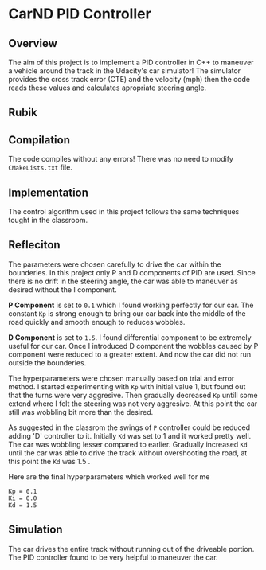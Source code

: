 # CarND PID Controller

## Overview
The aim of this project is to implement a PID controller in C++ to maneuver a vehicle around the track in the Udacity's car simulator! The simulator provides the cross track error (CTE) and the velocity (mph) then the code reads these values and calculates apropriate steering angle.

## Rubik

## Compilation
The code compiles without any errors! There was no need to modify `CMakeLists.txt` file.

## Implementation
The control algorithm used in this project follows the same techniques tought in the classroom.

## Refleciton
The parameters were chosen carefully to drive the car within the bounderies. In this project only P and D components of PID are used. Since there is no drift in the steering angle, the car was able to maneuver as desired without the I component.

__P Component__ is set to `0.1` which I found working perfectly for our car. The constant `Kp` is strong enough to bring our car back into the middle of the road quickly and smooth enough to reduces wobbles.

__D Component__ is set to `1.5`. I found differential component to be extremely useful for our car. Once I introduced D component the wobbles caused by P component were reduced to a greater extent. And now the car did not run outside the bounderies.

The hyperparameters were chosen manually based on trial and error method. I started experimenting with `Kp` with initial value 1, but found out that the turns were very aggresive. Then gradually decreased `Kp` untill some extend where I felt the steering was not very aggresive. At this point the car still was wobbling bit more than the desired.

As suggested in the classrom the swings of `P` controller could be reduced adding 'D' controller to it. Initially `Kd` was set to 1 and it worked pretty well. The car was wobbling lesser compared to earlier. Gradually increased `Kd` until the car was able to drive the track without overshooting the road, at this point the `Kd` was 1.5 .

Here are the final hyperparameters which worked well for me
```
Kp = 0.1
Ki = 0.0
Kd = 1.5
```

## Simulation
The car drives the entire track without running out of the driveable portion. The PID controller found to be very helpful to maneuver the car.
